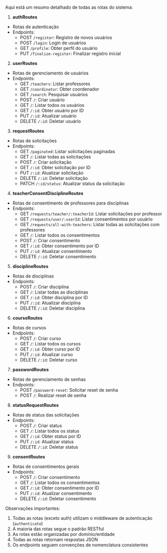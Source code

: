 Aqui está um resumo detalhado de todas as rotas do sistema:

1. **authRoutes**
- Rotas de autenticação
- Endpoints:
  - POST `/register`: Registro de novos usuários
  - POST `/login`: Login de usuários
  - GET `/profile`: Obter perfil do usuário
  - PUT `/finalize-register`: Finalizar registro inicial

2. **userRoutes**
- Rotas de gerenciamento de usuários
- Endpoints:
  - GET `/teachers`: Listar professores
  - GET `/coordinator`: Obter coordenador
  - GET `/search`: Pesquisar usuários
  - POST `/`: Criar usuário
  - GET `/`: Listar todos os usuários
  - GET `/:id`: Obter usuário por ID
  - PUT `/:id`: Atualizar usuário
  - DELETE `/:id`: Deletar usuário

3. **requestRoutes**
- Rotas de solicitações
- Endpoints:
  - GET `/paginated`: Listar solicitações paginadas
  - GET `/`: Listar todas as solicitações
  - POST `/`: Criar solicitação
  - GET `/:id`: Obter solicitação por ID
  - PUT `/:id`: Atualizar solicitação
  - DELETE `/:id`: Deletar solicitação
  - PATCH `/:id/status`: Atualizar status da solicitação

4. **teacherConsentDisciplineRoutes**
- Rotas de consentimento de professores para disciplinas
- Endpoints:
  - GET `/requests/teacher/:teacherId`: Listar solicitações por professor
  - GET `/requests/user/:userId`: Listar consentimentos por usuário
  - GET `/requests/all-with-teachers`: Listar todas as solicitações com professores
  - GET `/`: Listar todos os consentimentos
  - POST `/`: Criar consentimento
  - GET `/:id`: Obter consentimento por ID
  - PUT `/:id`: Atualizar consentimento
  - DELETE `/:id`: Deletar consentimento

5. **disciplineRoutes**
- Rotas de disciplinas
- Endpoints:
  - POST `/`: Criar disciplina
  - GET `/`: Listar todas as disciplinas
  - GET `/:id`: Obter disciplina por ID
  - PUT `/:id`: Atualizar disciplina
  - DELETE `/:id`: Deletar disciplina

6. **courseRoutes**
- Rotas de cursos
- Endpoints:
  - POST `/`: Criar curso
  - GET `/`: Listar todos os cursos
  - GET `/:id`: Obter curso por ID
  - PUT `/:id`: Atualizar curso
  - DELETE `/:id`: Deletar curso

7. **passwordRoutes**
- Rotas de gerenciamento de senhas
- Endpoints:
  - POST `/password-reset`: Solicitar reset de senha
  - POST `/`: Realizar reset de senha

8. **statusRequestRoutes**
- Rotas de status das solicitações
- Endpoints:
  - POST `/`: Criar status
  - GET `/`: Listar todos os status
  - GET `/:id`: Obter status por ID
  - PUT `/:id`: Atualizar status
  - DELETE `/:id`: Deletar status

9. **consentRoutes**
- Rotas de consentimentos gerais
- Endpoints:
  - POST `/`: Criar consentimento
  - GET `/`: Listar todos os consentimentos
  - GET `/:id`: Obter consentimento por ID
  - PUT `/:id`: Atualizar consentimento
  - DELETE `/:id`: Deletar consentimento

Observações importantes:
1. Todas as rotas (exceto auth) utilizam o middleware de autenticação (`authenticate`)
2. A maioria das rotas segue o padrão RESTful
3. As rotas estão organizadas por domínio/entidade
4. Todas as rotas retornam respostas JSON
5. Os endpoints seguem convenções de nomenclatura consistentes
